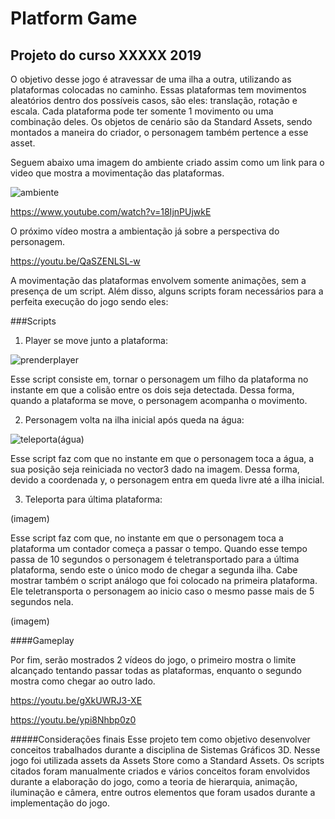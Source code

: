 # Platform Game

## Projeto do curso XXXXX 2019

O objetivo desse jogo é atravessar de uma ilha a outra, utilizando as plataformas colocadas no caminho.
Essas plataformas tem movimentos aleatórios dentro dos possíveis casos, são eles: translação, rotação e escala.
Cada plataforma pode ter somente 1 movimento ou uma combinação deles. Os objetos de cenário são da Standard Assets, sendo montados a maneira do criador, o personagem também pertence a esse asset.


Seguem abaixo uma imagem do ambiente criado assim como um link para o video que mostra a movimentação das plataformas.

![ambiente](https://user-images.githubusercontent.com/52334298/62245369-e1c9da00-b3b7-11e9-9233-a70128cddb08.jpg)

https://www.youtube.com/watch?v=18IjnPUjwkE

O próximo vídeo mostra a ambientação já sobre a perspectiva do personagem.

https://youtu.be/QaSZENLSL-w

A movimentação das plataformas envolvem somente animações, sem a presença de um script. Além disso, alguns scripts foram necessários para a perfeita execução do jogo sendo eles:

###Scripts

1. Player se move junto a plataforma:

![prenderplayer](https://user-images.githubusercontent.com/52334298/62251240-7f77d600-b3c5-11e9-815c-2dc40a91b2e2.jpg)

Esse script consiste em, tornar o personagem um filho da plataforma no instante em que a colisão entre os dois seja detectada. Dessa forma, quando a plataforma se move, o personagem acompanha o movimento.

2. Personagem volta na ilha inicial após queda na água:

![teleporta(água)](https://user-images.githubusercontent.com/52334298/62251203-62430780-b3c5-11e9-830b-b33c46b1cc41.jpg)

Esse script faz com que no instante em que o personagem toca a água, a sua posição seja reiniciada no vector3 dado na imagem. Dessa forma, devido a coordenada y, o personagem entra em queda livre até a ilha inicial.

3. Teleporta para última plataforma:

(imagem)

Esse script faz com que, no instante em que o personagem toca a plataforma um contador começa a passar o tempo. Quando esse tempo passa de 10 segundos o personagem é teletransportado para a última plataforma, sendo este o único modo de chegar a segunda ilha.
Cabe mostrar também o script análogo que foi colocado na primeira plataforma. Ele teletransporta o personagem ao inicio caso o mesmo passe mais de 5 segundos nela.

(imagem)

####Gameplay

Por fim, serão mostrados 2 vídeos do jogo, o primeiro mostra o limite alcançado tentando passar todas as plataformas, enquanto o segundo mostra como chegar ao outro lado.

https://youtu.be/gXkUWRJ3-XE

https://youtu.be/ypi8Nhbp0z0

#####Considerações finais
Esse projeto tem como objetivo desenvolver conceitos trabalhados durante a disciplina de Sistemas Gráficos 3D. Nesse jogo foi utilizada assets da Assets Store como a Standard Assets. Os scripts citados foram manualmente criados e vários conceitos foram envolvidos durante a elaboração do jogo, como a teoria de hierarquia, animação, iluminação e câmera, entre outros elementos que foram usados durante a implementação do jogo.
